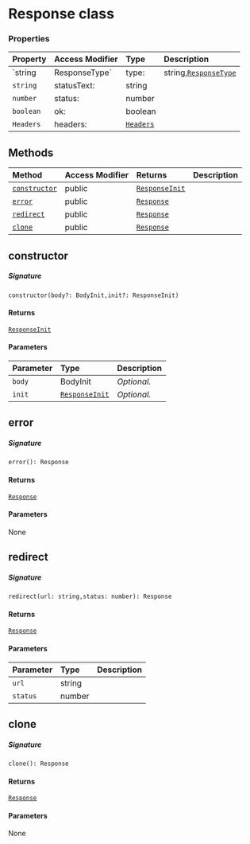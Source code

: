 # Response class









### Properties

| Property	   | Access Modifier | Type	| Description|
|:-------------|:----|:-------|:-----------|
|`string|ResponseType`     | type: | string,[`ResponseType`](ResponseType.md) |  |
|`string`     | statusText: | string |  |
|`number`     | status: | number |  |
|`boolean`     | ok: | boolean |  |
|`Headers`     | headers: | [`Headers`](Headers.md) |  |




## Methods

| Method	   | Access Modifier | Returns	| Description|
|:-------------|:----|:-------|:-----------|
|[`constructor`](#constructor~3egg9)     | public | [`ResponseInit`](ResponseInit.md) |  |
|[`error`](#error~o8xg9)     | public | [`Response`](Response.md) |  |
|[`redirect`](#redirect~ikt49)     | public | [`Response`](Response.md) |  |
|[`clone`](#clone~mtkw9)     | public | [`Response`](Response.md) |  |




## constructor



##### Signature
`constructor(body?: BodyInit,init?: ResponseInit)`

#### Returns
[`ResponseInit`](ResponseInit.md)

#### Parameters


| Parameter	   | Type    | Description |
|:-------------|:---------------|:------------|
| `body`    | BodyInit | _Optional._ |
| `init`    | [`ResponseInit`](ResponseInit.md) | _Optional._ |


## error



##### Signature
`error(): Response`

#### Returns
[`Response`](Response.md)

#### Parameters
None


## redirect



##### Signature
`redirect(url: string,status: number): Response`

#### Returns
[`Response`](Response.md)

#### Parameters


| Parameter	   | Type    | Description |
|:-------------|:---------------|:------------|
| `url`    | string |  |
| `status`    | number |  |


## clone



##### Signature
`clone(): Response`

#### Returns
[`Response`](Response.md)

#### Parameters
None

